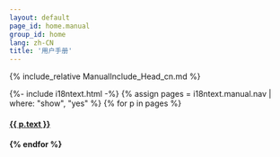```yaml
---
layout: default
page_id: home.manual
group_id: home
lang: zh-CN
title: '用户手册'
---
```

{% include_relative ManualInclude_Head_cn.md %}

{%- include i18ntext.html -%}
{% assign pages = i18ntext.manual.nav | where: "show", "yes" %}
{% for p in pages %}
  <h4><a href="{{ site.home.url }}/{{ p.pattern }}">{{ p.text }}</a><h4>
{% endfor %}

